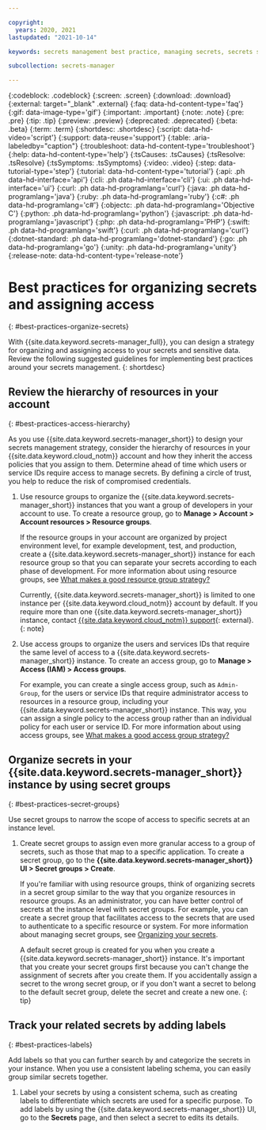 ```yaml
---

copyright:
  years: 2020, 2021
lastupdated: "2021-10-14"

keywords: secrets management best practice, managing secrets, secrets strategy, secrets best practices, organizing secrets, assigning access to secrets

subcollection: secrets-manager

---
```


{:codeblock: .codeblock}
{:screen: .screen}
{:download: .download}
{:external: target="_blank" .external}
{:faq: data-hd-content-type='faq'}
{:gif: data-image-type='gif'}
{:important: .important}
{:note: .note}
{:pre: .pre}
{:tip: .tip}
{:preview: .preview}
{:deprecated: .deprecated}
{:beta: .beta}
{:term: .term}
{:shortdesc: .shortdesc}
{:script: data-hd-video='script'}
{:support: data-reuse='support'}
{:table: .aria-labeledby="caption"}
{:troubleshoot: data-hd-content-type='troubleshoot'}
{:help: data-hd-content-type='help'}
{:tsCauses: .tsCauses}
{:tsResolve: .tsResolve}
{:tsSymptoms: .tsSymptoms}
{:video: .video}
{:step: data-tutorial-type='step'}
{:tutorial: data-hd-content-type='tutorial'}
{:api: .ph data-hd-interface='api'}
{:cli: .ph data-hd-interface='cli'}
{:ui: .ph data-hd-interface='ui'}
{:curl: .ph data-hd-programlang='curl'}
{:java: .ph data-hd-programlang='java'}
{:ruby: .ph data-hd-programlang='ruby'}
{:c#: .ph data-hd-programlang='c#'}
{:objectc: .ph data-hd-programlang='Objective C'}
{:python: .ph data-hd-programlang='python'}
{:javascript: .ph data-hd-programlang='javascript'}
{:php: .ph data-hd-programlang='PHP'}
{:swift: .ph data-hd-programlang='swift'}
{:curl: .ph data-hd-programlang='curl'}
{:dotnet-standard: .ph data-hd-programlang='dotnet-standard'}
{:go: .ph data-hd-programlang='go'}
{:unity: .ph data-hd-programlang='unity'}
{:release-note: data-hd-content-type='release-note'}

# Best practices for organizing secrets and assigning access
{: #best-practices-organize-secrets}

With {{site.data.keyword.secrets-manager_full}}, you can design a strategy for organizing and assigning access to your secrets and sensitive data. Review the following suggested guidelines for implementing best practices around your secrets management.
{: shortdesc}

## Review the hierarchy of resources in your account
{: #best-practices-access-hierarchy}

As you use {{site.data.keyword.secrets-manager_short}} to design your secrets management strategy, consider the hierarchy of resources in your {{site.data.keyword.cloud_notm}} account and how they inherit the access policies that you assign to them. Determine ahead of time which users or service IDs require access to manage secrets. By defining a circle of trust, you help to reduce the risk of compromised credentials.

1. Use resource groups to organize the {{site.data.keyword.secrets-manager_short}} instances that you want a group of developers in your account to use. To create a resource group, go to **Manage > Account > Account resources > Resource groups**.

    If the resource groups in your account are organized by project environment level, for example development, test, and production, create a {{site.data.keyword.secrets-manager_short}} instance for each resource group so that you can separate your secrets according to each phase of development. For more information about using resource groups, see [What makes a good resource group strategy?](/docs/account?topic=account-account_setup#resource-group-strategy)

    Currently, {{site.data.keyword.secrets-manager_short}} is limited to one instance per {{site.data.keyword.cloud_notm}} account by default. If you require more than one {{site.data.keyword.secrets-manager_short}} instance, contact [{{site.data.keyword.cloud_notm}} support](/unifiedsupport/supportcenter){: external}.
    {: note}

2. Use access groups to organize the users and services IDs that require the same level of access to a {{site.data.keyword.secrets-manager_short}} instance. To create an access group, go to **Manage > Access (IAM) > Access groups**.

    For example, you can create a single access group, such as `Admin-Group`, for the users or service IDs that require administrator access to resources in a resource group, including your {{site.data.keyword.secrets-manager_short}} instance. This way, you can assign a single policy to the access group rather than an individual policy for each user or service ID. For more information about using access groups, see [What makes a good access group strategy?](/docs/account?topic=account-account_setup#accessgroup_strategy)

## Organize secrets in your {{site.data.keyword.secrets-manager_short}} instance by using secret groups
{: #best-practices-secret-groups}

Use secret groups to narrow the scope of access to specific secrets at an instance level. 

1. Create secret groups to assign even more granular access to a group of secrets, such as those that map to a specific application. To create a secret group, go to the **{{site.data.keyword.secrets-manager_short}} UI > Secret groups > Create**.

    If you're familiar with using resource groups, think of organizing secrets in a secret group similar to the way that you organize resources in resource groups. As an administrator, you can have better control of secrets at the instance level with secret groups. For example, you can create a secret group that facilitates access to the secrets that are used to authenticate to a specific resource or system. For more information about managing secret groups, see [Organizing your secrets](/docs/secrets-manager?topic=secrets-manager-secret-groups).

    A default secret group is created for you when you create a {{site.data.keyword.secrets-manager_short}} instance.  It's important that you create your secret groups first because you can't change the assignment of secrets after you create them. If you accidentally assign a secret to the wrong secret group, or if you don't want a secret to belong to the default secret group, delete the secret and create a new one.
    {: tip}

## Track your related secrets by adding labels
{: #best-practices-labels}

Add labels so that you can further search by and categorize the secrets in your instance. When you use a consistent labeling schema, you can easily group similar secrets together.

1. Label your secrets by using a consistent schema, such as creating labels to differentiate which secrets are used for a specific purpose. To add labels by using the {{site.data.keyword.secrets-manager_short}} UI, go to the **Secrets** page, and then select a secret to edits its details.



